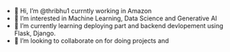 - 👋 Hi, I’m @thribhu1 currntly working in Amazon
- 👀 I’m interested in Machine Learning, Data Science and Generative AI
- 🌱 I’m currently learning deploying part and backend devlopement using Flask, Django.
- 💞️ I’m looking to collaborate on for doing projects and 

<!---
thribhu1/thribhu1 is a ✨ special ✨ repository because its `README.md` (this file) appears on your GitHub profile.
You can click the Preview link to take a look at your changes.
--->
